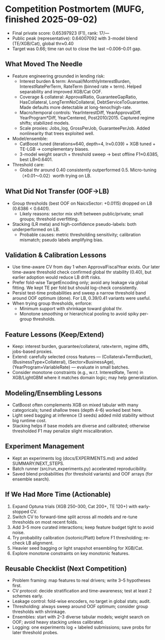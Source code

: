 # Competition Postmortem (MUFG, finished 2025-09-02)

- Final private score: 0.65397923 (F1), rank: 17/—
- Public peak (representative): 0.64007092 with 3-model blend (TE/XGB/Cat), global thr≈0.40
- Target was 0.66; time ran out to close the last ~0.006–0.01 gap.

## What Moved The Needle

- Feature engineering grounded in lending risk:
  - Interest burden & term: Annual/MonthlyInterestBurden, InterestRatePerTerm, RateTerm (binned rate × term). Helped separability and improved XGB/Cat OOF.
  - Coverage & collateral: ApprovalRatio, GuaranteeGapRatio, HasCollateral, LongTermNoCollateral, DebtServiceToGuarantee. Made defaults more detectable at long-tenor/high-rate.
  - Macro/temporal controls: YearInterestDiff, YearApprovalDiff, YearProgram*Diff, YearCentered, Post2010/2015. Captured regime shifts; stabilized models.
  - Scale proxies: Jobs_log, GrossPerJob, GuaranteePerJob. Added nonlinearity that trees exploited well.
- Model/ensemble:
  - CatBoost tuned (iterations≈640, depth=4, lr≈0.039) + XGB tuned + TE-LGB → complementary biases.
  - 3-model weight search + threshold sweep → best offline F1≈0.6385, best LB≈0.6401.
- Threshold care:
  - Global thr around 0.40 consistently outperformed 0.5. Micro-tuning（±0.01〜0.02）worth trying on LB.

## What Did Not Transfer (OOF→LB)

- Group thresholds (best OOF on NaicsSector: +0.0115) dropped on LB (0.6386 < 0.6401).
  - Likely reasons: sector mix shift between public/private; small groups; threshold overfitting.
- Stacking (LR meta) and high-confidence pseudo-labels: both underperformed on LB.
  - Probable causes: metric thresholding sensitivity; calibration mismatch; pseudo labels amplifying bias.

## Validation & Calibration Lessons

- Use time-aware CV from day 1 when ApprovalFiscalYear exists. Our later time-aware threshold check confirmed global thr stability (0.40), but earlier adoption would reduce LB drift risks.
- Prefer fold-wise TargetEncoding only; avoid any leakage via global fitting. We kept TE per fold but should log-check consistently.
- Persist test-time probabilities and sweep a narrow threshold band around OOF optimum (done). For LB, 0.39/0.41 variants were useful.
- When trying group thresholds, enforce:
  - Minimum support with shrinkage toward global thr.
  - Monotone smoothing or hierarchical pooling to avoid spiky per-group thresholds.

## Feature Lessons (Keep/Extend)

- Keep: interest burden, guarantee/collateral, rate×term, regime diffs, jobs-based proxies.
- Extend: carefully selected cross features — (Collateral×TermBucket), (BusinessType×Collateral), (Sector×BusinessAge), (YearProgram×VariableRate) — evaluate in small batches.
- Consider monotone constraints (e.g., w.r.t. InterestRate, Term) in XGB/LightGBM where it matches domain logic; may help generalization.

## Modeling/Ensembling Lessons

- CatBoost often complements XGB on mixed tabular with many categoricals; tuned shallow trees (depth 4–6) worked best here.
- Light seed bagging at inference (3 seeds) added mild stability without big runtime cost.
- Stacking helps if base models are diverse and calibrated; otherwise thresholded F1 may penalize slight miscalibration.

## Experiment Management

- Kept an experiments log (docs/EXPERIMENTS.md) and added SUMMARY/NEXT_STEPS.
- Batch runner (src/run_experiments.py) accelerated reproducibility.
- Saved blend probabilities (for threshold variants) and OOF arrays (for ensemble search).

## If We Had More Time (Actionable)

1) Expand Optuna trials (XGB 250–300, Cat 200+, TE 120+) with early-stopped CV.
2) Switch CV to forward-time split across all models and re-tune thresholds on most recent folds.
3) Add 3–5 more curated interactions; keep feature budget tight to avoid noise.
4) Try probability calibration (isotonic/Platt) before F1 thresholding; re-check LB alignment.
5) Heavier seed bagging or light snapshot ensembling for XGB/Cat.
6) Explore monotone constraints on key monotonic features.

## Reusable Checklist (Next Competition)

- Problem framing: map features to real drivers; write 3–5 hypotheses first.
- CV protocol: decide stratification and time-awareness; test at least 2 schemes early.
- Leakage control: fold-wise encoders, no target in global stats; audit.
- Thresholding: always sweep around OOF optimum; consider group thresholds with shrinkage.
- Ensembles: start with 2–3 diverse tabular models; weight search on OOF; avoid heavy stacking unless calibrated.
- Logging: one experiments log + labeled submissions; save probs for later threshold probes.

